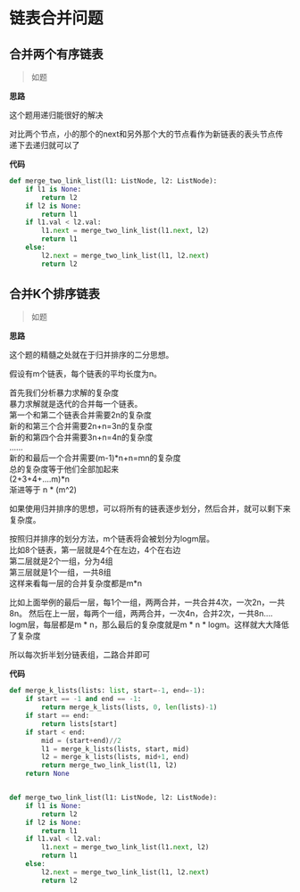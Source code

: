 # 链表合并问题

## 合并两个有序链表
> 如题

**思路**

这个题用递归能很好的解决

对比两个节点，小的那个的next和另外那个大的节点看作为新链表的表头节点传递下去递归就可以了

**代码**

```python
def merge_two_link_list(l1: ListNode, l2: ListNode):
    if l1 is None:
        return l2
    if l2 is None:
        return l1
    if l1.val < l2.val:
        l1.next = merge_two_link_list(l1.next, l2)
        return l1
    else:
        l2.next = merge_two_link_list(l1, l2.next)
        return l2
```

## 合并K个排序链表
> 如题

**思路**

这个题的精髓之处就在于归并排序的二分思想。

假设有m个链表，每个链表的平均长度为n。

首先我们分析暴力求解的复杂度  
暴力求解就是迭代的合并每一个链表。  
第一个和第二个链表合并需要2n的复杂度    
新的和第三个合并需要2n+n=3n的复杂度  
新的和第四个合并需要3n+n=4n的复杂度  
......  
新的和最后一个合并需要(m-1)*n+n=mn的复杂度   
总的复杂度等于他们全部加起来  
(2+3+4+....m)*n  
渐进等于 n * (m^2)

如果使用归并排序的思想，可以将所有的链表逐步划分，然后合并，就可以剩下来复杂度。

按照归并排序的划分方法，m个链表将会被划分为logm层。  
比如8个链表，第一层就是4个在左边，4个在右边  
第二层就是2个一组，分为4组    
第三层就是1个一组，一共8组  
这样来看每一层的合并复杂度都是m*n  

比如上面举例的最后一层，每1个一组，两两合并，一共合并4次，一次2n，一共8n。
然后在上一层，每两个一组，两两合并，一次4n，合并2次，一共8n....
logm层，每层都是m * n，那么最后的复杂度就是m * n * logm。这样就大大降低了复杂度

所以每次折半划分链表组，二路合并即可

**代码**

```python
def merge_k_lists(lists: list, start=-1, end=-1):
    if start == -1 and end == -1:
        return merge_k_lists(lists, 0, len(lists)-1)
    if start == end:
        return lists[start]
    if start < end:
        mid = (start+end)//2
        l1 = merge_k_lists(lists, start, mid)
        l2 = merge_k_lists(lists, mid+1, end)
        return merge_two_link_list(l1, l2)
    return None


def merge_two_link_list(l1: ListNode, l2: ListNode):
    if l1 is None:
        return l2
    if l2 is None:
        return l1
    if l1.val < l2.val:
        l1.next = merge_two_link_list(l1.next, l2)
        return l1
    else:
        l2.next = merge_two_link_list(l1, l2.next)
        return l2
```